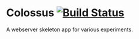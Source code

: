 # Colossus [![Build Status](https://travis-ci.org/Urethramancer/colossus.svg?branch=master)](https://travis-ci.org/Urethramancer/colossus)
A webserver skeleton app for various experiments.
